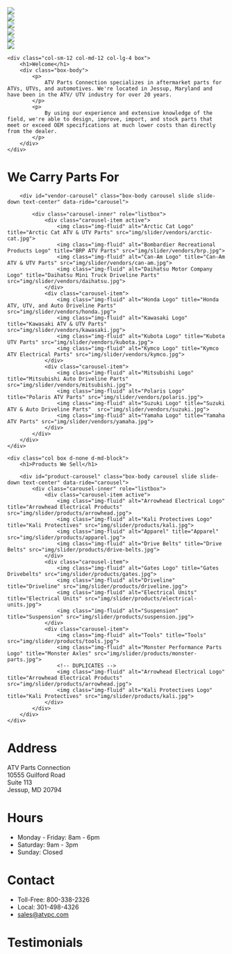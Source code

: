 <div class="row">
    <div class="col-lg-8 d-none d-lg-block">
        <div id="action-shots-carousel" class="carousel slide col-centered" data-ride="carousel">
            <div class="carousel-inner" role="listbox">
                <div class="carousel-item active">
                    <img class="img-fluid" src="img/action-shots/0.jpg">
                </div>
                <div class="carousel-item">
                    <img class="img-fluid" src="img/action-shots/1.jpg">
                </div>
                <div class="carousel-item">
                    <img class="img-fluid" src="img/action-shots/2.jpg">
                </div>
                <div class="carousel-item">
                    <img class="img-fluid" src="img/action-shots/3.jpg">
                </div>
                <div class="carousel-item">
                    <img class="img-fluid" src="img/action-shots/4.jpg">
                </div>
                <div class="carousel-item">
                    <img class="img-fluid" src="img/action-shots/5.jpg">
                </div>
            </div>
        </div>
    </div>
    
    <div class="col-sm-12 col-md-12 col-lg-4 box">
        <h1>Welcome</h1>
        <div class="box-body">
            <p>
                ATV Parts Connection specializes in aftermarket parts for ATVs, UTVs, and automotives. We're located in Jessup, Maryland and have been in the ATV/ UTV industry for over 20 years.
            </p>
            <p>
                By using our experience and extensive knowledge of the field, we're able to design, improve, import, and stock parts that meet or exceed OEM specifications at much lower costs than directly from the dealer.
            </p>
        </div>
    </div>
</div>

<div class="row">
    <div class="col box d-none d-md-block">
        <h1>We Carry Parts For</h1>

        <div id="vendor-carousel" class="box-body carousel slide slide-down text-center" data-ride="carousel">

            <div class="carousel-inner" role="listbox">
                <div class="carousel-item active">
                    <img class="img-fluid" alt="Arctic Cat Logo" title="Arctic Cat ATV & UTV Parts" src="img/slider/vendors/arctic-cat.jpg">
                    <img class="img-fluid" alt="Bombardier Recreational Products Logo" title="BRP ATV Parts" src="img/slider/vendors/brp.jpg">
                    <img class="img-fluid" alt="Can-Am Logo" title="Can-Am ATV & UTV Parts" src="img/slider/vendors/can-am.jpg">
                    <img class="img-fluid" alt="Daihatsu Motor Company Logo" title="Daihatsu Mini Truck Driveline Parts" src="img/slider/vendors/daihatsu.jpg">
                </div>
                <div class="carousel-item">
                    <img class="img-fluid" alt="Honda Logo" title="Honda ATV, UTV, and Auto Driveline Parts" src="img/slider/vendors/honda.jpg">
                    <img class="img-fluid" alt="Kawasaki Logo" title="Kawasaki ATV & UTV Parts" src="img/slider/vendors/kawasaki.jpg">
                    <img class="img-fluid" alt="Kubota Logo" title="Kubota UTV Parts" src="img/slider/vendors/kubota.jpg">
                    <img class="img-fluid" alt="Kymco Logo" title="Kymco ATV Electrical Parts" src="img/slider/vendors/kymco.jpg">
                </div>
                <div class="carousel-item">
                    <img class="img-fluid" alt="Mitsubishi Logo" title="Mitsubishi Auto Driveline Parts" src="img/slider/vendors/mitsubishi.jpg">
                    <img class="img-fluid" alt="Polaris Logo" title="Polaris ATV Parts" src="img/slider/vendors/polaris.jpg">
                    <img class="img-fluid" alt="Suzuki Logo" title="Suzuki ATV & Auto Driveline Parts"  src="img/slider/vendors/suzuki.jpg">
                    <img class="img-fluid" alt="Yamaha Logo" title="Yamaha ATV Parts" src="img/slider/vendors/yamaha.jpg">
                </div>
            </div>
        </div>
    </div>
    
    <div class="col box d-none d-md-block">
        <h1>Products We Sell</h1>

        <div id="product-carousel" class="box-body carousel slide slide-down text-center" data-ride="carousel">
            <div class="carousel-inner" role="listbox">
                <div class="carousel-item active">
                    <img class="img-fluid" alt="Arrowhead Electrical Logo" title="Arrowhead Electrical Products" src="img/slider/products/arrowhead.jpg">
                    <img class="img-fluid" alt="Kali Protectives Logo" title="Kali Protectives" src="img/slider/products/kali.jpg">
                    <img class="img-fluid" alt="Apparel" title="Apparel" src="img/slider/products/apparel.jpg">
                    <img class="img-fluid" alt="Drive Belts" title="Drive Belts" src="img/slider/products/drive-belts.jpg">
                </div>
                <div class="carousel-item">
                    <img class="img-fluid" alt="Gates Logo" title="Gates Drivebelts" src="img/slider/products/gates.jpg">
                    <img class="img-fluid" alt="Driveline" title="Driveline" src="img/slider/products/driveline.jpg">
                    <img class="img-fluid" alt="Electrical Units" title="Electrical Units" src="img/slider/products/electrical-units.jpg">
                    <img class="img-fluid" alt="Suspension" title="Suspension" src="img/slider/products/suspension.jpg">
                </div>
                <div class="carousel-item">
                    <img class="img-fluid" alt="Tools" title="Tools" src="img/slider/products/tools.jpg">
                    <img class="img-fluid" alt="Monster Performance Parts Logo" title="Monster Axles" src="img/slider/products/monster-parts.jpg">
                    <!-- DUPLICATES -->
                    <img class="img-fluid" alt="Arrowhead Electrical Logo" title="Arrowhead Electrical Products" src="img/slider/products/arrowhead.jpg">
                    <img class="img-fluid" alt="Kali Protectives Logo" title="Kali Protectives" src="img/slider/products/kali.jpg">
                </div>
            </div>
        </div>
    </div>
</div>

<div class="row footer"> 
    <div class="d-inline-block col-md-4 col-lg-3">
        <h1>Address</h1>
        ATV Parts Connection<br>
        10555 Guilford Road<br>
        Suite 113<br>
        Jessup, MD 20794
    </div>
    <div class="d-inline-block col-md-4 col-lg-3">
        <h1>Hours</h1>
        <ul>
            <li>Monday - Friday: 8am - 6pm
            <li>Saturday: 9am - 3pm
            <li>Sunday: Closed
        </ul>
    </div>
    <div class="d-inline-block col-md-4 col-lg-3">
        <h1>Contact</h1>
        <ul>
            <li>Toll-Free: 800-338-2326
            <li>Local: 301-498-4326
            <li><a href="mailto:sales@atvpc.com">sales@atvpc.com</a>
        </ul>
    </div>
    <div class="d-none d-lg-inline-block col-lg-3">
        <h1>Testimonials</h1>
        <div id="testimonials"><!-- Populated by JS --></div>
    </div>
</div>


